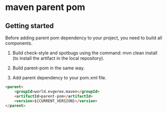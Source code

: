 # maven parent pom

## Getting started

Before adding parent pom dependency to your project, you need to build all components.

1) Build check-style and spotbugs using the command: mvn clean install (to install the artifact in the local repository).

2) Build parent-pom in the same way.

3) Add parent dependency to your pom.xml file.

```` markdown
<parent>
    <groupId>world.evgereo.maven</groupId>
    <artifactId>parent-pom</artifactId>
    <version>${CURRENT_VERSION}</version>
</parent>
````
